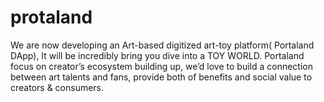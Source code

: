 # protaland
We are now developing an Art-based digitized art-toy platform( Portaland DApp), It will be incredibly bring you dive into a TOY WORLD.   Portaland focus on creator’s ecosystem building up, we’d love to build a connection between art talents and fans,  provide both of benefits and social value to creators &amp; consumers.
